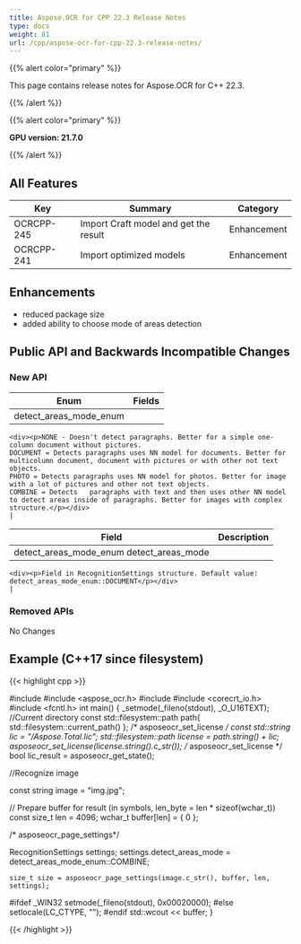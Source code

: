 ```yaml
---
title: Aspose.OCR for CPP 22.3 Release Notes
type: docs
weight: 81
url: /cpp/aspose-ocr-for-cpp-22.3-release-notes/
---
```


{{% alert color="primary" %}}

This page contains release notes for Aspose.OCR for C++ 22.3.

{{% /alert %}}

{{% alert color="primary" %}}

**GPU version: 21.7.0**

{{% /alert %}}

## All Features

|Key|Summary|Category|
|---|---|---|
|OCRCPP-245| Import Craft model and get the result |Enhancement|
|OCRCPP-241| Import optimized models |Enhancement|

## Enhancements

- reduced package size
- added ability to choose mode of areas detection


## Public API and Backwards Incompatible Changes

### New API

|Enum|Fields|
|---|---|
|detect_areas_mode_enum|
	<div><p>NONE - Doesn't detect paragraphs. Better for a simple one-column document without pictures.
    DOCUMENT = Detects paragraphs uses NN model for documents. Better for multicolumn document, document with pictures or with other not text objects.
    PHOTO = Detects paragraphs uses NN model for photos. Better for image with a lot of pictures and other not text objects.
    COMBINE = Detects   paragraphs with text and then uses other NN model to detect areas inside of paragraphs. Better for images with complex structure.</p></div>
	|


|Field|Description|
|---|---|
|detect_areas_mode_enum detect_areas_mode|
	<div><p>Field in RecognitionSettings structure. Default value: detect_areas_mode_enum::DOCUMENT</p></div>
	|
### Removed APIs

No Changes

## Example (C++17 since filesystem)

{{< highlight cpp >}}

#include <iostream>
#include <aspose_ocr.h>
#include <filesystem>
#include <corecrt_io.h>
#include <fcntl.h>
int main()
{
_setmode(_fileno(stdout), _O_U16TEXT);
//Current directory const
std::filesystem::path path{ std::filesystem::current_path() };
/* asposeocr_set_license */
const std::string lic = "/Aspose.Total.lic";
std::filesystem::path license = path.string() + lic;
asposeocr_set_license(license.string().c_str());
/* asposeocr_set_license */
bool lic_result = asposeocr_get_state();

//Recognize image

const string image = "img.jpg";

// Prepare buffer for result (in symbols, len_byte = len * sizeof(wchar_t))
const size_t len = 4096; 
wchar_t buffer[len] = { 0 };
 
/* asposeocr_page_settings*/

RecognitionSettings settings;
    settings.detect_areas_mode = detect_areas_mode_enum::COMBINE;
	
    size_t size = asposeocr_page_settings(image.c_str(), buffer, len, settings);
#ifdef _WIN32
    setmode(_fileno(stdout), 0x00020000);
#else
    setlocale(LC_CTYPE, "");
#endif
    std::wcout << buffer;
}

{{< /highlight >}}
